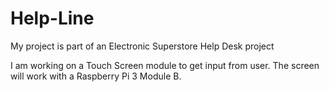 # Help-Line
My project is part of an Electronic Superstore Help Desk project

I am working on a Touch Screen module to get input from user. The screen will work with a Raspberry Pi 3 Module B.
